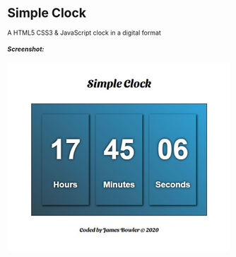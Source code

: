 # Simple Clock

A HTML5 CSS3 & JavaScript clock in a digital format

##### Screenshot:

<img src="./images/screenshot.JPG">
